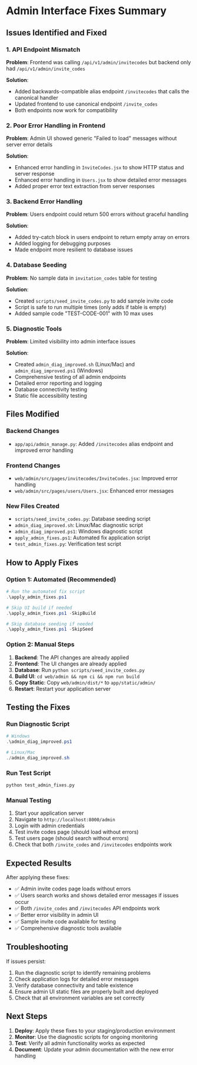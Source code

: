 # Admin Interface Fixes Summary

## Issues Identified and Fixed

### 1. API Endpoint Mismatch
**Problem**: Frontend was calling `/api/v1/admin/invitecodes` but backend only had `/api/v1/admin/invite_codes`

**Solution**: 
- Added backwards-compatible alias endpoint `/invitecodes` that calls the canonical handler
- Updated frontend to use canonical endpoint `/invite_codes`
- Both endpoints now work for compatibility

### 2. Poor Error Handling in Frontend
**Problem**: Admin UI showed generic "Failed to load" messages without server error details

**Solution**:
- Enhanced error handling in `InviteCodes.jsx` to show HTTP status and server response
- Enhanced error handling in `Users.jsx` to show detailed error messages
- Added proper error text extraction from server responses

### 3. Backend Error Handling
**Problem**: Users endpoint could return 500 errors without graceful handling

**Solution**:
- Added try-catch block in users endpoint to return empty array on errors
- Added logging for debugging purposes
- Made endpoint more resilient to database issues

### 4. Database Seeding
**Problem**: No sample data in `invitation_codes` table for testing

**Solution**:
- Created `scripts/seed_invite_codes.py` to add sample invite code
- Script is safe to run multiple times (only adds if table is empty)
- Added sample code "TEST-CODE-001" with 10 max uses

### 5. Diagnostic Tools
**Problem**: Limited visibility into admin interface issues

**Solution**:
- Created `admin_diag_improved.sh` (Linux/Mac) and `admin_diag_improved.ps1` (Windows)
- Comprehensive testing of all admin endpoints
- Detailed error reporting and logging
- Database connectivity testing
- Static file accessibility testing

## Files Modified

### Backend Changes
- `app/api/admin_manage.py`: Added `/invitecodes` alias endpoint and improved error handling

### Frontend Changes  
- `web/admin/src/pages/invitecodes/InviteCodes.jsx`: Improved error handling
- `web/admin/src/pages/users/Users.jsx`: Enhanced error messages

### New Files Created
- `scripts/seed_invite_codes.py`: Database seeding script
- `admin_diag_improved.sh`: Linux/Mac diagnostic script
- `admin_diag_improved.ps1`: Windows diagnostic script
- `apply_admin_fixes.ps1`: Automated fix application script
- `test_admin_fixes.py`: Verification test script

## How to Apply Fixes

### Option 1: Automated (Recommended)
```powershell
# Run the automated fix script
.\apply_admin_fixes.ps1

# Skip UI build if needed
.\apply_admin_fixes.ps1 -SkipBuild

# Skip database seeding if needed  
.\apply_admin_fixes.ps1 -SkipSeed
```

### Option 2: Manual Steps
1. **Backend**: The API changes are already applied
2. **Frontend**: The UI changes are already applied
3. **Database**: Run `python scripts/seed_invite_codes.py`
4. **Build UI**: `cd web/admin && npm ci && npm run build`
5. **Copy Static**: Copy `web/admin/dist/*` to `app/static/admin/`
6. **Restart**: Restart your application server

## Testing the Fixes

### Run Diagnostic Script
```powershell
# Windows
.\admin_diag_improved.ps1

# Linux/Mac
./admin_diag_improved.sh
```

### Run Test Script
```bash
python test_admin_fixes.py
```

### Manual Testing
1. Start your application server
2. Navigate to `http://localhost:8000/admin`
3. Login with admin credentials
4. Test invite codes page (should load without errors)
5. Test users page (should search without errors)
6. Check that both `/invite_codes` and `/invitecodes` endpoints work

## Expected Results

After applying these fixes:
- ✅ Admin invite codes page loads without errors
- ✅ Users search works and shows detailed error messages if issues occur
- ✅ Both `/invite_codes` and `/invitecodes` API endpoints work
- ✅ Better error visibility in admin UI
- ✅ Sample invite code available for testing
- ✅ Comprehensive diagnostic tools available

## Troubleshooting

If issues persist:
1. Run the diagnostic script to identify remaining problems
2. Check application logs for detailed error messages
3. Verify database connectivity and table existence
4. Ensure admin UI static files are properly built and deployed
5. Check that all environment variables are set correctly

## Next Steps

1. **Deploy**: Apply these fixes to your staging/production environment
2. **Monitor**: Use the diagnostic scripts for ongoing monitoring
3. **Test**: Verify all admin functionality works as expected
4. **Document**: Update your admin documentation with the new error handling
